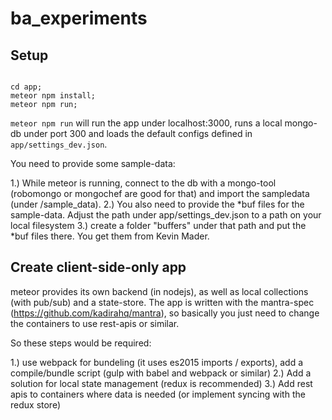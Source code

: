 # ba_experiments

## Setup

```

cd app;
meteor npm install;
meteor npm run;

```

`meteor npm run` will run the app under localhost:3000, runs a local mongo-db under port 300 and 
loads the default configs defined in `app/settings_dev.json`.

You need to provide some sample-data:

1.) While meteor is running, connect to the db with a mongo-tool (robomongo or mongochef are good for that) and import the sampledata (under /sample_data).
2.) You also need to provide the *buf files for the sample-data. Adjust the path under app/settings_dev.json to a path on your local filesystem
3.) create a folder "buffers" under that path and put the *buf files there. You get them from Kevin Mader.

## Create client-side-only app

meteor provides its own backend (in nodejs), as well as local collections (with pub/sub) and a state-store. 
The app is written with the mantra-spec (https://github.com/kadirahq/mantra), so basically you just need to change the containers to use 
rest-apis or similar.

So these steps would be required:

1.) use webpack for bundeling (it uses es2015 imports / exports), add a compile/bundle script (gulp with babel and webpack or similar)
2.) Add a solution for local state management (redux is recommended)
3.) Add rest apis to containers where data is needed (or implement syncing with the redux store)



